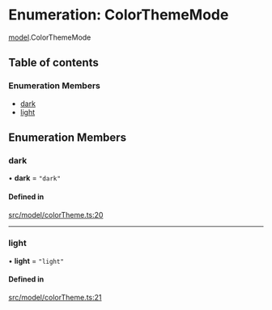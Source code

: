 # Enumeration: ColorThemeMode

[model](../modules/model.md).ColorThemeMode

## Table of contents

### Enumeration Members

- [dark](model.ColorThemeMode.md#dark)
- [light](model.ColorThemeMode.md#light)

## Enumeration Members

### dark

• **dark** = ``"dark"``

#### Defined in

[src/model/colorTheme.ts:20](https://github.com/mtsdnz/allai-core/blob/5932278/src/model/colorTheme.ts#L20)

___

### light

• **light** = ``"light"``

#### Defined in

[src/model/colorTheme.ts:21](https://github.com/mtsdnz/allai-core/blob/5932278/src/model/colorTheme.ts#L21)
